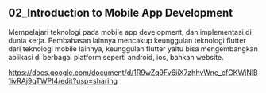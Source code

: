 ## 02_Introduction to Mobile App Development

Mempelajari teknologi pada mobile app development, dan implementasi di dunia kerja. Pembahasan lainnya mencakup keunggulan teknologi flutter dari teknologi mobile lainnya, keunggulan flutter yaitu bisa mengembangkan aplikasi di berbagai platform seperti android, ios, bahkan website.

https://docs.google.com/document/d/1R9wZq9Fv6iiX7zhhvWne_cfGKWjNlB1ivRAj9qTWPI4/edit?usp=sharing